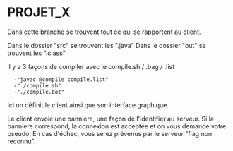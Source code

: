 # PROJET_X

Dans cette branche se trouvent tout ce qui se rapportent au client.

Dans le dossier "src" se trouvent les ".java" 
Dans le dossier "out" se trouvent les ".class"

il y a 3 façons de compiler avec le compile.sh / .bag / .list

      -"javac @compile compile.list"
      -"./compile.sh"
      -"./compile.bat"

 Ici on définit le client ainsi que son interface graphique.
 
Le client envoie une bannière, une façon de l'identifier au serveur.
Si la bannière correspond, la connexion est acceptée et on vous demande votre pseudo.
En cas d'échec, vous serez prévenus par le serveur "flag non reconnu".
